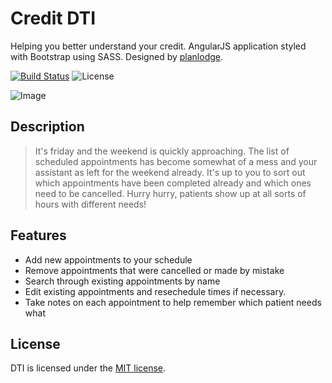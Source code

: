 # Credit DTI
Helping you better understand your credit. AngularJS application styled with Bootstrap using SASS. Designed by [planlodge](http://planlodge.com).

[![Build Status](https://travis-ci.org/stevenbenner/jquery-powertip.svg?branch=master)](https://travis-ci.org/stevenbenner/jquery-powertip)
![License](https://img.shields.io/packagist/l/doctrine/orm.svg)

![Image](https://github.com/planlodge/Patients-Scheduling/blob/master/public/img/screen2.png?raw=true)

## Description

> It's friday and the weekend is quickly approaching. The list of scheduled appointments has become somewhat of a mess and your assistant as left for the weekend already. It's up to you to sort out which appointments have been completed already and which ones need to be cancelled. Hurry hurry, patients show up at all sorts of hours with different needs!

## Features
- Add new appointments to your schedule
- Remove appointments that were cancelled or made by mistake
- Search through existing appointments by name
- Edit existing appointments and resechedule times if necessary.
- Take notes on each appointment to help remember which patient needs what

## License

DTI is licensed under the [MIT license](http://opensource.org/licenses/MIT).

